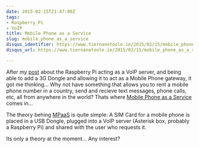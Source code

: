 ```yaml
---
date: 2015-02-15T21:47:00Z
tags:
- Raspberry_Pi
- VoIP
title: Mobile Phone as a Service
slug: mobile_phone_as_a_service
disqus_identifier: https://www.tiernanotoole.ie/2015/02/15/mobile_phone_as_a_service.html
disqus_url: https://www.tiernanotoole.ie/2015/02/15/mobile_phone_as_a_service.html

---
```

 After my [post][1] about the Raspberry Pi acting as a VoIP server, and being able to add a 3G Dongle and allowing it to act as a Mobile Phone gateway, it got me thinking... Why not have something that allows you to rent a mobile phone number in a country, send and recieve text messages, phone calls, etc, all from anywhere in the world? Thats where [Mobile Phone as a Service][2] comes in... 

The theory behing [MPaaS][2] is quite simple: A SIM Card for a mobile phone is placed in a USB Dongle, plugged into a VoIP server (Asterisk box, probably a Raspberry Pi) and shared with the user who requests it. 

Its only a theory at the moment... Any interest?

[1]:http://www.tiernanotoole.ie/2013/05/29/RaspberryPi_Astrisk_Box.html
[2]:http://www.mpaas.co